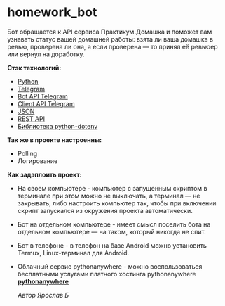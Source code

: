 # homework_bot

Бот обращается к API сервиса Практикум.Домашка и поможет вам узнавать статус вашей домашней работы: взята ли ваша домашка в ревью, проверена ли она, а если проверена — то принял её ревьюер или вернул на доработку.


**Стэк технологий:**
+ [Python](https://www.python.org/)
+ [Telegram](https://web.telegram.org/)
+ [Bot API Telegram](https://core.telegram.org/bots/api)
+ [Client API Telegram](https://core.telegram.org/)
+ [JSON](https://www.json.org/json-en.htm)
+ [REST API](https://docs.github.com/en/rest?apiVersion=2022-11-28)
+ [Библиотека python-dotenv](https://pypi.org/project/python-dotenv/)


**Так же в проекте настроенны:**
+ Polling
+ Логирование


**Как задэплоить проект:**
+ На своем компьютере - компьютер с запущенным скриптом в терминале при этом можно не выключать, а терминал — не закрывать, либо настроить компьютер так, чтобы при включении скрипт запускался из окружения проекта автоматически.
+ Бот на отдельном компьютере - имеет смысл поселить бота на отдельном компьютере — на таком, который никогда не спит.
+ Бот в телефоне - в телефон на базе Android можно установить Termux, Linux-терминал для Android.
+ Облачный сервис pythonanywhere - можно воспользоваться бесплатными услугами платного хостинга pythonanywhere [**pythonanywhere**](https://www.pythonanywhere.com/)

  _Автор Ярослав Б_
